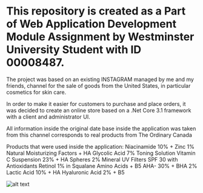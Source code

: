 # This repository is created as a Part of Web Application Development Module Assignment by Westminster University Student with ID 00008487.

The project was based on an existing INSTAGRAM managed by me and my friends, channel for the sale of goods from the United States, in particular cosmetics for skin care.

In order to make it easier for customers to purchase and place orders, it was decided to create an online store based on a .Net Core 3.1 framework with a client and administrator 
UI.

All information inside the original date base inside the application was taken from this channel corresponds to real products from The Ordinary Canada

Products that were used inside the application:
Niacinamide 10% + Zinc 1%
Natural Moisturizing Factors + HA
Glycolic Acid 7% Toning Solution
Vitamin C Suspension 23% + HA Spheres 2%
Mineral UV Filters SPF 30 with Antioxidants
Retinol 1% in Squalane
Amino Acids + B5
AHA- 30% + BHA 2%
Lactic Acid 10% + HA
Hyaluronic Acid 2% + B5


![alt text](https://user-images.githubusercontent.com/45067850/113432025-1811f500-93f6-11eb-82d4-76499a63b326.png)


